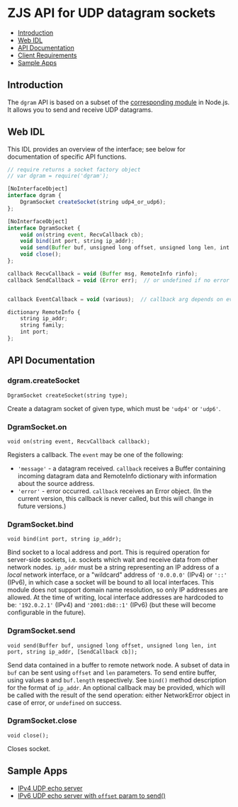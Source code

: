 ZJS API for UDP datagram sockets
================================

* [Introduction](#introduction)
* [Web IDL](#web-idl)
* [API Documentation](#api-documentation)
* [Client Requirements](#requirements)
* [Sample Apps](#sample-apps)

Introduction
------------
The `dgram` API is based on a subset of the
[corresponding module](https://nodejs.org/api/dgram.html) in Node.js.
It allows you to send and receive UDP datagrams.

Web IDL
-------
This IDL provides an overview of the interface; see below for documentation of
specific API functions.

```javascript
// require returns a socket factory object
// var dgram = require('dgram');

[NoInterfaceObject]
interface dgram {
    DgramSocket createSocket(string udp4_or_udp6);
};

[NoInterfaceObject]
interface DgramSocket {
    void on(string event, RecvCallback cb);
    void bind(int port, string ip_addr);
    void send(Buffer buf, unsigned long offset, unsigned long len, int port, string ip_addr, [SendCallback cb]);
    void close();
};

callback RecvCallback = void (Buffer msg, RemoteInfo rinfo);
callback SendCallback = void (Error err);  // or undefined if no error


callback EventCallback = void (various);  // callback arg depends on event

dictionary RemoteInfo {
    string ip_addr;
    string family;
    int port;
};
```

API Documentation
-----------------
### dgram.createSocket

`DgramSocket createSocket(string type);`

Create a datagram socket of given type, which must be `'udp4'` or `'udp6'`.

### DgramSocket.on

`void on(string event, RecvCallback callback);`

Registers a callback. The `event` may be one of the following:

* `'message'` - a datagram received. `callback` receives a Buffer
  containing incoming datagram data and RemoteInfo dictionary with
  information about the source address.
* `'error'` - error occurred. `callback` receives an Error object.
  (In the current version, this callback is never called, but this
  will change in future versions.)

### DgramSocket.bind

`void bind(int port, string ip_addr);`

Bind socket to a local address and port. This is required operation for
server-side sockets, i.e. sockets which wait and receive data from other
network nodes. `ip_addr` must be a string representing an IP address of
a *local* network interface, or a "wildcard" address of `'0.0.0.0'` (IPv4)
or `'::'` (IPv6), in which case a socket will be bound to all local
interfaces. This module does not support domain name resolution, so only
IP addresses are allowed. At the time of writing, local interface
addresses are hardcoded to be: `'192.0.2.1'` (IPv4) and `'2001:db8::1'`
(IPv6) (but these will become configurable in the future).

### DgramSocket.send

`void send(Buffer buf, unsigned long offset, unsigned long len, int port, string ip_addr, [SendCallback cb]);`

Send data contained in a buffer to remote network node. A subset of
data in `buf` can be sent using `offset` and `len` parameters. To send
entire buffer, using values `0` and `buf.length` respectively. See
`bind()` method description for the format of `ip_addr`. An optional
callback may be provided, which will be called with the result of the send
operation: either NetworkError object in case of error, or `undefined`
on success.

### DgramSocket.close

`void close();`

Closes socket.

Sample Apps
-----------
* [IPv4 UDP echo server](../samples/UDPEchoServ4.js)
* [IPv6 UDP echo server with `offset` param to send()](../samples/UDPEchoServ6.js)
